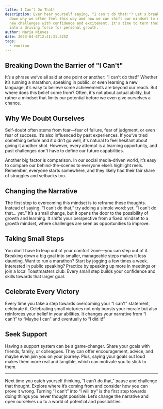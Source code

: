 ```yaml
---
title: I Can't Do That!
description: Ever hear yourself saying, "I can't do that!"? Let's break
  down why we often feel this way and how we can shift our mindset to embrace
  new challenges with confidence and excitement. It's time to turn those doubts
  into a driving force for personal growth.
author: Maria Nieves
date: 2023-04-6T12:41:31.325Z
tags:
  - emotion
---
```


## Breaking Down the Barrier of "I Can't"

It’s a phrase we’ve all said at one point or another: “I can't do that!” Whether it’s running a marathon, speaking in public, or even learning a new language, it’s easy to believe some achievements are beyond our reach. But where does this belief come from? Often, it's not about actual ability, but rather a mindset that limits our potential before we even give ourselves a chance.

## Why We Doubt Ourselves

Self-doubt often stems from fear—fear of failure, fear of judgment, or even fear of success. It’s also influenced by past experiences. If you’ve tried something before and it didn’t go well, it's natural to feel hesitant about giving it another shot. However, every attempt is a learning opportunity, and past challenges don't have to define our future capabilities.

Another big factor is comparison. In our social media-driven world, it’s easy to compare our behind-the-scenes to everyone else’s highlight reels. Remember, everyone starts somewhere, and they likely had their fair share of struggles and setbacks too.

## Changing the Narrative

The first step to overcoming this mindset is to reframe these thoughts. Instead of saying, “I can't do that,” try adding a simple word: yet. “I can't do that... yet.” It’s a small change, but it opens the door to the possibility of growth and learning. It shifts your perspective from a fixed mindset to a growth mindset, where challenges are seen as opportunities to improve.

## Taking Small Steps

You don’t have to leap out of your comfort zone—you can step out of it. Breaking down a big goal into smaller, manageable steps makes it less daunting. Want to run a marathon? Start by jogging a few times a week. Interested in public speaking? Practice by speaking up more in meetings or join a local Toastmasters club. Every small step builds your confidence and skills towards that larger goal.

## Celebrate Every Victory

Every time you take a step towards overcoming your “I can't” statement, celebrate it. Celebrating small victories not only boosts your morale but also reinforces your belief in your abilities. It changes your narrative from “I can't” to “Maybe I can” and eventually to “I did it!”

## Seek Support

Having a support system can be a game-changer. Share your goals with friends, family, or colleagues. They can offer encouragement, advice, and maybe even join you on your journey. Plus, saying your goals out loud makes them more real and tangible, which can motivate you to stick to them.

---

Next time you catch yourself thinking, “I can't do that,” pause and challenge that thought. Explore where it’s coming from and consider how you can prove it wrong. Turning “I can't” into “I will try” is the first step towards doing things you never thought possible. Let’s change the narrative and open ourselves up to a world of potential and possibilities.

